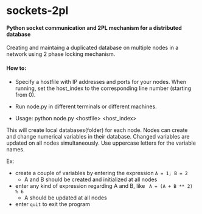 # sockets-2pl

#### Python socket communication and 2PL mechanism for a distributed database

Creating and maintaing a duplicated database on multiple nodes in a network using 2 phase locking mechanism.

#### How to:
 - Specify a hostfile with IP addresses and ports for your nodes. When running, set the host_index to the corresponding line number (starting from 0).

 - Run node.py in different terminals or different machines.

 - Usage: python node.py \<hostfile\> \<host_index\>

This will create local databases(folder) for each node.
Nodes can create and change numerical variables in their database. Changed variables are updated on all nodes simultaneously. Use uppercase letters for the variable names.

Ex:
 - create a couple of variables by entering the expression ``` A = 1; B = 2 ```
   - A and B should be created and initialized at all nodes
 - enter any kind of expression regarding A and B, like ``` A = (A + B ** 2) % 6```
   - A should be updated at all nodes
 - enter ``` quit ``` to exit the program
 
 
